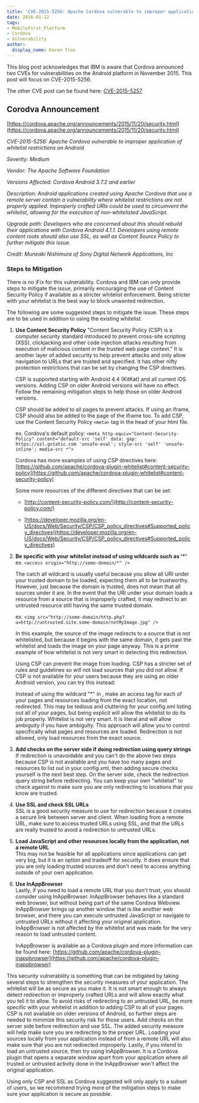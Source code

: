```yaml
---
title: 'CVE-2015-5256: Apache Cordova vulnerable to improper application of whitelist restrictions on Android'
date: 2016-01-12
tags:
- MobileFirst_Platform
- Cordova
- Vulnerability
author:
  display_name: Karen Tran
---
```

This blog post acknowledges that IBM is aware that Cordova announced two CVEs for vulnerabilities on the Android platform in November 2015. This post will focus on CVE-2015-5256. 

The other CVE post can be found here:  [CVE-2015-5257]({{site.baseurl}}/blog/cve-2015-5257cve-2015-8320-weak-randomization-of-bridgesecret-for-apache-cordova-android/)

## Corodva Announcement
[https://cordova.apache.org/announcements/2015/11/20/security.html](https://cordova.apache.org/announcements/2015/11/20/security.html)

<em>CVE-2015-5256: Apache Cordova vulnerable to improper application of whitelist restrictions on Android

Severity: Medium

Vendor: The Apache Software Foundation

Versions Affected: Cordova Android 3.7.2 and earlier

Description: Android applications created using Apache Cordova that use a remote server contain a vulnerability where whitelist restrictions are not properly applied. Improperly crafted URIs could be used to circumvent the whitelist, allowing for the execution of non-whitelisted JavaScript.

Upgrade path: Developers who are concerned about this should rebuild their applications with Cordova Android 4.1.1. Developers using remote content roots should also use SSL, as well as Content Source Policy to further mitigate this issue.

Credit: Muneaki Nishimura of Sony Digital Network Applications, Inc</em>

### Steps to Mitigation
There is no iFix for this vulnerability. Cordova and IBM can only provide steps to mitigate the issue, primarily encouraging the use of Content Security Policy if available as a stricter whitelist enforcement. Being stricter with your whitelist is the best way to block unwanted redirection. 

The following are some suggested steps to mitigate the issue. These steps are to be used in addition to using the existing whitelist. 


1. **Use Content Security Policy**
"Content Security Policy (CSP) is a computer security standard introduced to prevent cross-site scripting (XSS), clickjacking and other code injection attacks resulting from execution of malicious content in the trusted web page context." It is another layer of added security to help prevent attacks and only allow navigation to URLs that are trusted and specified. It has other nifty protection restrictions that can be set by changing the CSP directives. 

    CSP is supported starting with Android 4.4 (KitKat) and all current iOS versions. 
Adding CSP on older Android versions will have no effect. Follow the remaining mitigation steps to help those on older Android versions. 

    CSP should be added to all pages to prevent attacks. If using an iframe, CSP should also be added to the page of the iframe too. 
To add CSP, use the Content Security Policy `<meta>` tag in the head of your html file.

    ex. Cordova's default policy:
    `<meta http-equiv="Content-Security-Policy" content="default-src 'self' data: gap: https://ssl.gstatic.com 'unsafe-eval'; style-src 'self' 'unsafe-inline'; media-src *">`

    Cordova has more examples of using CSP directives here: 
[https://github.com/apache/cordova-plugin-whitelist#content-security-policy](https://github.com/apache/cordova-plugin-whitelist#content-security-policy)

    Some more resources of the different directives that can be set: 

    - [http://content-security-policy.com/](http://content-security-policy.com/)

    - [https://developer.mozilla.org/en-US/docs/Web/Security/CSP/CSP_policy_directives#Supported_policy_directives](https://developer.mozilla.org/en-US/docs/Web/Security/CSP/CSP_policy_directives#Supported_policy_directives)

2. **Be specific with your whitelist instead of using wildcards such as '*'**  
    ex. `<access origin="http://some-domain/*" />`
    
    The catch all wildcard is usually useful because you allow all URI under your trusted domain to be loaded, expecting them all to be trustworthy. However, just because the domain is trusted, does not mean that all sources under it are. In the event that the URI under your domain loads a resource from a source that is improperly crafted, it may redirect to an untrusted resource still having the same trusted domain. 
    
    ex. `<img src="http://some-domain/http.php?u=http://untrusted.site.some-domain/notMyImage.jpg" />`
    
    In this example, the source of the image redirects to a source that is not whitelisted, but because it begins with the same domain, it gets past the whitelist and loads the image on your page anyway. This is a prime example of how whitelist is not very smart in detecting this redirection. 
    
    Using CSP can prevent the image from loading. CSP has a stricter set of rules and guidelines so will not load sources that you did not allow. If CSP is not available for your users because they are using an older Android version, you can try this instead:
    
    Instead of using the wildcard "\*" in <access origin="http://some-domain/*" />, make an access tag for each of your pages and resources loading from the exact location, not redirected. This may be tedious and cluttering for your config.xml listing out all of your pages, but being explicit will allow the whitelist to do its job properly. Whitelist is not very smart. It is literal and will allow ambiguity if you have ambiguity. This approach will allow you to control specifically what pages and resources are loaded. Redirection is not allowed, only load resources from the exact source.


3. **Add checks on the server side if doing redirection using query strings**  
    If redirection is unavoidable and you can't do the above two steps because CSP is not available and you have too many pages and resources to list out in your config.xml, then adding secure checks yourself is the next best step. On the server side, check the redirection query string before redirecting. You can keep your own "whitelist" to check against to make sure you are only redirecting to locations that you know are trusted.


4. **Use SSL and check SSL URLs**  
    SSL is a good security measure to use for redirection because it creates a secure link between server and client. When loading from a remote URL, make sure to access trusted URLs using SSL, and that the URLs are really trusted to avoid a redirection to untrusted URLs. </li>


5. **Load JavaScript and other resources locally from the application, not a remote URL**  
    This may not be feasible for all applications since applications can get very big, but it is an option and tradeoff for security. It does ensure that you are only loading trusted sources and don't need to access anything outside of your own application.


6. **Use InAppBrowser**  
    Lastly, if you need to load a remote URL that you don't trust, you should consider using InAppBrowser. InAppBrowser behaves like a standard web browser, but without being part of the same Cordova Webview. InAppBrowser brings up another window that is like another web browser, and there you can execute untrusted JavaScript or navigate to untrusted URLs without it affecting your original application. InAppBrowser is not affected by the whitelist and was made for the very reason to load untrusted content.

    InAppBrowser is available as a Cordova plugin and more information can be found here:
[https://github.com/apache/cordova-plugin-inappbrowser](https://github.com/apache/cordova-plugin-inappbrowser)


This security vulnerability is something that can be mitigated by taking several steps to strengthen the security measures of your application. The whitelist will be as secure as you make it. It is not smart enough to always detect redirection or improperly crafted URLs and will allow exactly what you tell it to allow. To avoid risks of redirecting to an untrusted URL, be more specific with your whitelist in addition to adding CSP to all of your pages. CSP is not available on older versions of Android, so further steps are needed to minimize this security risk for those users. Add checks on the server side before redirection and use SSL. The added security measure will help make sure you are redirecting to the proper URL. Loading your sources locally from your application instead of from a remote URL will also make sure that you are not redirected improperly. Lastly, if you intend to load an untrusted source, then try using InAppBrowser. It is a Cordova plugin that opens a separate window apart from your application where all trusted or untrusted activity done in the InAppBrowser won't affect the original application. 

Using only CSP and SSL as Cordova suggested will only apply to a subset of users, so we recommend trying more of the mitigation steps to make sure your application is secure as possible.